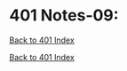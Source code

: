 # 401 Notes-09:
[Back to 401 Index](401-index.md)<br>


<!-- notes here -->


[Back to 401 Index](401-index.md)